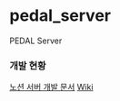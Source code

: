 # pedal_server
PEDAL Server
### 개발 현황
[노션 서버 개발 문서](https://bolder-cloud-3a9.notion.site/60db3ac6d223481687f1676b0285bd65)
[Wiki](https://github.com/Workoutwith/pedal_server/wiki)
